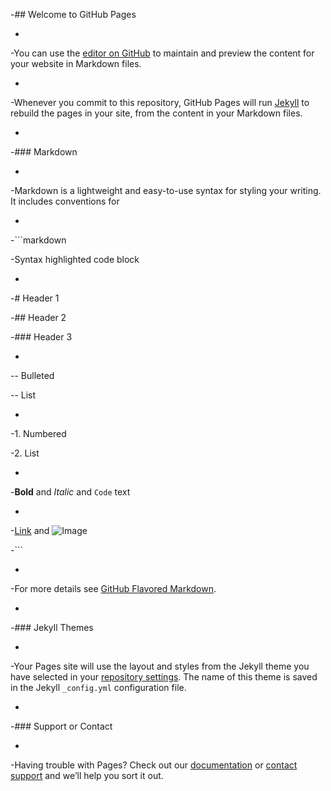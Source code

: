 -## Welcome to GitHub Pages

-

-You can use the [editor on GitHub](https://github.com/yigekuyou/yigekuyou.gitHub.io/edit/master/index.md) to maintain and preview the content for your website in Markdown files.

-

-Whenever you commit to this repository, GitHub Pages will run [Jekyll](https://jekyllrb.com/) to rebuild the pages in your site, from the content in your Markdown files.

-

-### Markdown

-

-Markdown is a lightweight and easy-to-use syntax for styling your writing. It includes conventions for

-

-```markdown

-Syntax highlighted code block

-

-# Header 1

-## Header 2

-### Header 3

-

-- Bulleted

-- List

-

-1. Numbered

-2. List

-

-**Bold** and _Italic_ and `Code` text

-

-[Link](url) and ![Image](src)

-```

-

-For more details see [GitHub Flavored Markdown](https://guides.github.com/features/mastering-markdown/).

-

-### Jekyll Themes

-

-Your Pages site will use the layout and styles from the Jekyll theme you have selected in your [repository settings](https://github.com/yigekuyou/yigekuyou.gitHub.io/settings). The name of this theme is saved in the Jekyll `_config.yml` configuration file.

-

-### Support or Contact

-

-Having trouble with Pages? Check out our [documentation](https://help.github.com/categories/github-pages-basics/) or [contact support](https://github.com/contact) and we’ll help you sort it out.
